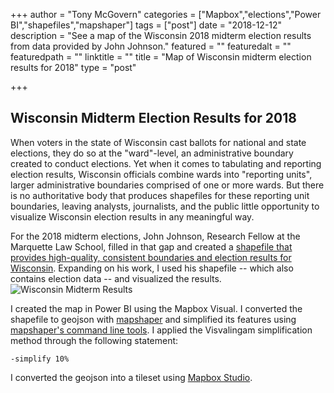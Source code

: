 +++
author = "Tony McGovern"
categories = ["Mapbox","elections","Power BI","shapefiles","mapshaper"]
tags = ["post"]
date = "2018-12-12"
description = "See a map of the Wisconsin 2018 midterm election results from data provided by John Johnson."
featured = ""
featuredalt = ""
featuredpath = ""
linktitle = ""
title = "Map of Wisconsin midterm election results for 2018"
type = "post"

+++

## Wisconsin Midterm Election Results for 2018
When voters in the state of Wisconsin cast ballots for national and state elections, they do so at the "ward"-level, an administrative boundary created to conduct elections. Yet when it comes to tabulating and reporting election results, Wisconsin officials combine wards into "reporting units", larger administrative boundaries comprised of one or more wards. But there is no authoritative body that produces shapefiles for these reporting unit boundaries, leaving analysts, journalists, and the public little opportunity to visualize Wisconsin election results in any meaningful way.

For the 2018 midterm elections, John Johnson, Research Fellow at the Marquette Law School, filled in that gap and created a [shapefile that provides high-quality, consistent boundaries and election results for Wisconsin](https://johndjohnson.info/2018/12/10/a-shapefile-of-wisconsin-november-2018-reporting-units/). Expanding on his work, I used his shapefile -- which also contains election data -- and visualized the results.
![Wisconsin Midterm Results](/img/main/Wisconsin_2018_Midterms.gif)

I created the map in Power BI using the Mapbox Visual. I converted the shapefile to geojson with [mapshaper](https://mapshaper.org/) and simplified its features using [mapshaper's command line tools](https://github.com/mbloch/mapshaper/wiki/Command-Reference). I applied the Visvalingam simplification method through the following statement:

```
-simplify 10%
```

I converted the geojson into a tileset using [Mapbox Studio](https://www.mapbox.com/studio/tilesets/).